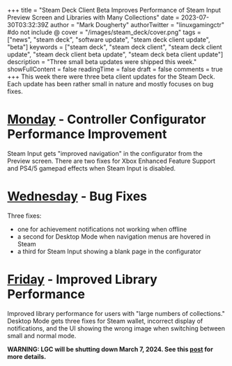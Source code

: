 +++
title = "Steam Deck Client Beta Improves Performance of Steam Input Preview Screen and Libraries with Many Collections"
date = 2023-07-30T03:32:39Z
author = "Mark Dougherty"
authorTwitter = "linuxgamingctr" #do not include @
cover = "/images/steam_deck/cover.png"
tags = ["news", "steam deck", "software update", "steam deck client update", "beta"]
keywords = ["steam deck", "steam deck client", "steam deck client update", "steam deck client beta update", "steam deck beta client update"]
description = "Three small beta updates were shipped this week."
showFullContent = false
readingTime = false
draft = false
comments = true
+++
This week there were three beta client updates for the Steam Deck. Each update has been rather small in nature and mostly focuses on bug fixes.

# [Monday](https://store.steampowered.com/news/app/1675200/view/3677802763033132481) - Controller Configurator Performance Improvement
Steam Input gets "improved navigation" in the configurator from the Preview screen. There are two fixes for Xbox Enhanced Feature Support and PS4/5 gamepad effects when Steam Input is disabled.

# [Wednesday](https://store.steampowered.com/news/app/1675200/view/3678929205862814044) - Bug Fixes
Three fixes:
- one for achievement notifications not working when offline
- a second for Desktop Mode when navigation menus are hovered in Steam
- a third for Steam Input showing a blank page in the configurator

# [Friday](https://store.steampowered.com/news/app/1675200/view/3678929205868920362) - Improved Library Performance
Improved library performance for users with "large numbers of collections." Desktop Mode gets three fixes for Steam wallet, incorrect display of notifications, and the UI showing the wrong image when switching between small and normal mode.

**WARNING: LGC will be shutting down March 7, 2024. See this [post](https://linuxgamingcentral.com/posts/the-end-of-lgc/) for more details.**
